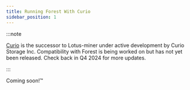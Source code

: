 ```yaml
---
title: Running Forest With Curio
sidebar_position: 1
---
```


:::note

[Curio](https://curiostorage.org/) is the successor to Lotus-miner under active development by Curio Storage Inc. Compatibility with Forest is being worked on but has not yet been released. Check back in Q4 2024 for more updates.

:::

Coming soon!™
